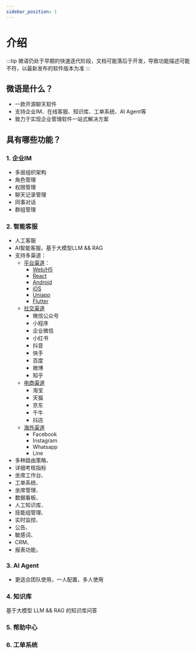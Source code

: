 ```yaml
---
sidebar_position: 1
---
```


# 介绍

:::tip
微语仍处于早期的快速迭代阶段，文档可能落后于开发，导致功能描述可能不符，以最新发布的软件版本为准
:::

## 微语是什么？

- 一款开源聊天软件
- 支持企业IM、在线客服、知识库、工单系统、AI Agent等
- 致力于实现企业管理软件一站式解决方案

## 具有哪些功能？

### 1. 企业IM

- 多层组织架构
- 角色管理
- 权限管理
- 聊天记录管理
- 同事对话
- 群组管理

### 2. 智能客服

- 人工客服
- AI智能客服，基于大模型LLM && RAG
- 支持多渠道：
  - [平台渠道](category/平台渠道)：
    - [Web/H5](develop/visitor/platform/web)
    - [React](develop/visitor/platform/react)
    - [Android](develop/visitor/platform/android)
    - [iOS](develop/visitor/platform/ios)
    - [Uniapp](develop/visitor/platform/uniapp)
    - [Flutter](develop/visitor/platform/flutter)
  - [社交渠道](category/社交渠道)
    - 微信公众号
    - 小程序
    - 企业微信
    - 小红书
    - 抖音
    - 快手
    - 百度
    - 微博
    - 知乎
  - [电商渠道](category/电商渠道)
    - 淘宝
    - 天猫
    - 京东
    - 千牛
    - 抖店
  - [海外渠道](category/海外渠道)
    - Facebook
    - Instagram
    - Whatsapp
    - Line
- 多种路由策略、
- 详细考核指标
- 坐席工作台、
- 工单系统、
- 坐席管理、
- 数据看板、
- 人工知识库、
- 技能组管理、
- 实时监控、
- 公告、
- 敏感词、
- CRM、
- 报表功能，

### 3. AI Agent

- 更适合团队使用，一人配置，多人使用

### 4. 知识库

基于大模型 LLM && RAG 的知识库问答

### 5. 帮助中心

### 6. 工单系统
